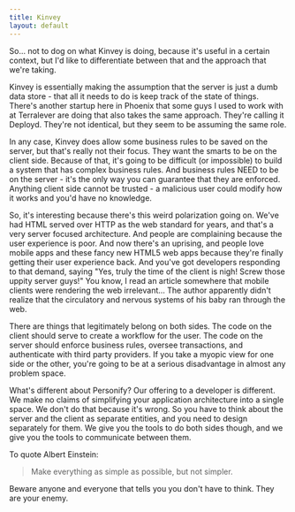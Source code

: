 ```yaml
---
title: Kinvey
layout: default
---
```


So... not to dog on what Kinvey is doing, because it's useful in a certain context, but I'd like to differentiate between that and the approach that we're taking.

Kinvey is essentially making the assumption that the server is just a dumb data store - that all it needs to do is keep track of the state of things.  There's another startup here in Phoenix that some guys I used to work with at Terralever are doing that also takes the same approach.  They're calling it Deployd.  They're not identical, but they seem to be assuming the same role.

In any case, Kinvey does allow some business rules to be saved on the server, but that's really not their focus.  They want the smarts to be on the client side.  Because of that, it's going to be difficult (or impossible) to build a system that has complex business rules.  And business rules NEED to be on the server - it's the only way you can guarantee that they are enforced.  Anything client side cannot be trusted - a malicious user could modify how it works and you'd have no knowledge.

So, it's interesting because there's this weird polarization going on.  We've had HTML served over HTTP as the web standard for years, and that's a very server focused architecture.  And people are complaining because the user experience is poor.  And now there's an uprising, and people love mobile apps and these fancy new HTML5 web apps because they're finally getting their user experience back.  And you've got developers responding to that demand, saying "Yes, truly the time of the client is nigh!  Screw those uppity server guys!"  You know, I read an article somewhere that mobile clients were rendering the web irrelevant...  The author apparently didn't realize that the circulatory and nervous systems of his baby ran through the web.

There are things that legitimately belong on both sides.  The code on the client should serve to create a workflow for the user.  The code on the server should enforce business rules, oversee transactions, and authenticate with third party providers.  If you take a myopic view for one side or the other, you're going to be at a serious disadvantage in almost any problem space.

What's different about Personify?  Our offering to a developer is different.  We make no claims of simplifying your application architecture into a single space.  We don't do that because it's wrong.  So you have to think about the server and the client as separate entities, and you need to design separately for them.  We give you the tools to do both sides though, and we give you the tools to communicate between them.

To quote Albert Einstein:

> Make everything as simple as possible, but not simpler.

Beware anyone and everyone that tells you you don't have to think.  They are your enemy.
